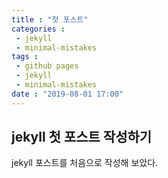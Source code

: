 ```yaml
---
title : "첫 포스트"
categories : 
 - jekyll
 - minimal-mistakes
tags :
 - github pages
 - jekyll
 - minimal-mistakes
date : "2019-08-01 17:00"
---
```


## jekyll 첫 포스트 작성하기

jekyll 포스트를 처음으로 작성해 보았다.